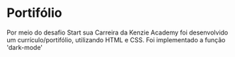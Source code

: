 # Portifólio
Por meio do desafio Start sua Carreira da Kenzie Academy foi desenvolvido um currículo/portifólio, utilizando HTML e CSS. Foi implementado a função 'dark-mode'
